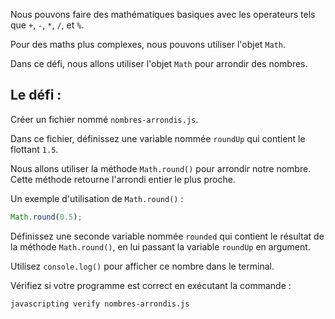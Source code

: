 Nous pouvons faire des mathématiques basiques avec les operateurs tels que `+`, `-`, `*`, `/`, et `%`.

Pour des maths plus complexes, nous pouvons utiliser l'objet `Math`.

Dans ce défi, nous allons utiliser l'objet `Math` pour arrondir des nombres.

## Le défi :

Créer un fichier nommé `nombres-arrondis.js`.

Dans ce fichier, définissez une variable nommée `roundUp` qui contient le flottant `1.5`.

Nous allons utiliser la méthode `Math.round()` pour arrondir notre nombre. Cette méthode retourne l'arrondi entier le plus proche.

Un exemple d'utilisation de `Math.round()` :

```js
Math.round(0.5);
```

Définissez une seconde variable nommée `rounded` qui contient le résultat de la méthode `Math.round()`, en lui passant la variable `roundUp` en argument.

Utilisez `console.log()` pour afficher ce nombre dans le terminal.

Vérifiez si votre programme est correct en exécutant la commande :

```bash
javascripting verify nombres-arrondis.js
```
